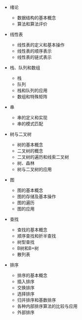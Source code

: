 * 绪论
  * 数据结构的基本概念
  * 算法和算法评价

* 线性表
  * 线性表的定义和基本操作
  * 线性表的顺序表示
  * 线性表的链式表示

* 栈、队列和数组
  * 栈
  * 队列
  * 栈和队列的应用
  * 数组和特殊矩阵

* 串
  * 串的定义和实现
  * 串的模式匹配

* 树与二叉树
  * 树的基本概念
  * 二叉树的概念
  * 二叉树的遍历和线索二叉树
  * 树、森林
  * 树与二叉树的应用

* 图
  * 图的基本概念
  * 图的存储及基本操作
  * 图的遍历
  * 图的应用

* 查找
  * 查找的基本概念
  * 顺序查找和折半查找
  * 树型查找
  * B树和B+树
  * 散列表

* 排序
  * 排序的基本概念
  * 插入排序
  * 交换排序
  * 选择排序
  * 归并排序和基数排序
  * 各种内部排序算法的比较与应用
  * 外部排序

